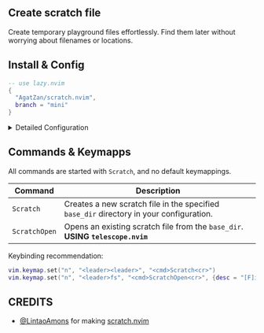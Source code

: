 ## Create scratch file

Create temporary playground files effortlessly. Find them later without worrying about filenames or locations.

## Install & Config

```lua
-- use lazy.nvim
{
  "AgatZan/scratch.nvim",
  branch = "mini"
}
```

<details>
<summary>Detailed Configuration</summary>

```lua
return {
    "AgatZan/scratch.nvim",
    branch = "mini",
    dependencies = {
        {"nvim-telescope/telescope.nvim"}, -- optional: if you want to pick scratch file by telescope
    },
    opts = {
        base_dir = vim.fn.stdpath("cache") .. "/scratch.nvim", -- where your scratch files will be put
        win_config = {} -- default |:h nvim_open_win()| {config}
        filetypes = { "lua", "js", "sh", "ts", "MANUAL_TEXT" }, -- you can simply put filetype here. NOTE: last always manual
        filetype_details = { -- or, you can have more control here
            ["file_type"] = {
                content = {"first line", "second"},
                cursor = {
                    location = {0,0}, -- index to place cursor
                    insert_mode = true, -- in insert mode?
                }, 
                win_config = {} -- |:h nvim_open_win()| {config}
                generator = function(base_dir, filetype) return "something" end
            },
        },
    },
}
```

### Modify config at runtime, no need to restart nvim

To check your current configuration, simply type `:lua = vim.g.scratch_config`

And if you want to modify the config, for example add a new filetype, just call the `setup` function with your updated config again.

Change the `vim.g.scratch_config` global variable directly bad decision because if u change `base_dir` then u must worry about it exist

</details>

## Commands & Keymapps

All commands are started with `Scratch`, and no default keymappings.

| Command           | Description                                                                                             |
| ----------------- | ------------------------------------------------------------------------------------------------------- |
| `Scratch`         | Creates a new scratch file in the specified `base_dir` directory in your configuration.         |
| `ScratchOpen`     | Opens an existing scratch file from the `base_dir`. **USING `telescope.nvim`**                                            |

Keybinding recommendation:

```lua
vim.keymap.set("n", "<leader><leader>", "<cmd>Scratch<cr>")
vim.keymap.set("n", "<leader>fs", "<cmd>ScratchOpen<cr>", {desc = "[F]ind [S]cratch"})
```

## CREDITS
- [@LintaoAmons](https://github.com/LintaoAmons) for making [scratch.nvim](https://github.com/LintaoAmons)

